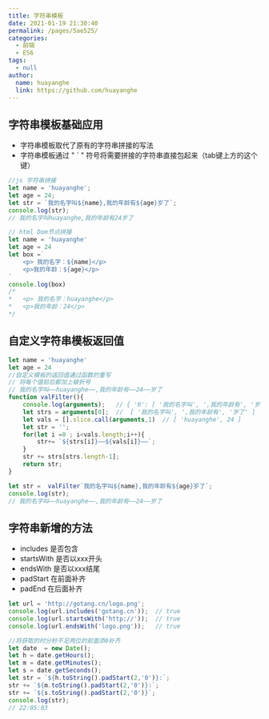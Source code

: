 ```yaml
---
title: 字符串模板
date: 2021-01-19 21:30:40
permalink: /pages/5ae525/
categories: 
  - 前端
  - ES6
tags: 
  - null
author: 
  name: huayanghe
  link: https://github.com/huayanghe
---
```


## 字符串模板基础应用
- 字符串模板取代了原有的字符串拼接的写法
- 字符串模板通过  "  `  " 符号将需要拼接的字符串直接包起来（tab键上方的这个键）
```js
//js 字符串拼接
let name = 'huayanghe';
let age = 24;
let str = `我的名字叫${name},我的年龄有${age}岁了`;
console.log(str);
// 我的名字叫huayanghe,我的年龄有24岁了
```
```js
// html Dom节点拼接
let name = 'huayanghe'
let age = 24
let box =`
    <p> 我的名字：${name}</p>
    <p>我的年龄：${age}</p>
` 
console.log(box)
/*
*   <p> 我的名字：huayanghe</p>
*   <p>我的年龄：24</p>
*/
```

## 自定义字符串模板返回值

```js 
let name = 'huayanghe'
let age = 24
//自定义模板的返回值通过函数的重写
// 将每个值前后都加上破折号
// 我的名字叫——huayanghe——,我的年龄有——24——岁了
function valFilter(){
    console.log(arguments);   // { '0': [ '我的名字叫', ',我的年龄有', '岁了' ], '1': 'huayanghe', '2': 24 }
    let strs = arguments[0];  //  [ '我的名字叫', ',我的年龄有', '岁了' ]
    let vals = [].slice.call(arguments,1)  // [ 'huayanghe', 24 ]
    let str = '';
    for(let i =0 ; i<vals.length;i++){
        str+= `${strs[i]}——${vals[i]}——`;
    }
    str += strs[strs.length-1];
    return str;
}

let str =  valFilter`我的名字叫${name},我的年龄有${age}岁了`;
console.log(str);
// 我的名字叫——huayanghe——,我的年龄有——24——岁了
```

## 字符串新增的方法
- includes   是否包含
- startsWith  是否以xxx开头
- endsWith    是否以xxx结尾
- padStart    在前面补齐
- padEnd      在后面补齐

```js
let url = 'http://gotang.cn/logo.png';
console.log(url.includes('gotang.cn'));  // true
console.log(url.startsWith('http://'));  // true
console.log(url.endsWith('logo.png'));   // true
```
```js
//将获取的时分秒不足两位的前面添0补齐
let date  = new Date();
let h = date.getHours();
let m = date.getMinutes();
let s = date.getSeconds();
let str = `${h.toString().padStart(2,'0')}:`;
str += `${m.toString().padStart(2,'0')}:`;
str += `${s.toString().padStart(2,'0')}`;
console.log(str);
// 22:05:03
```


